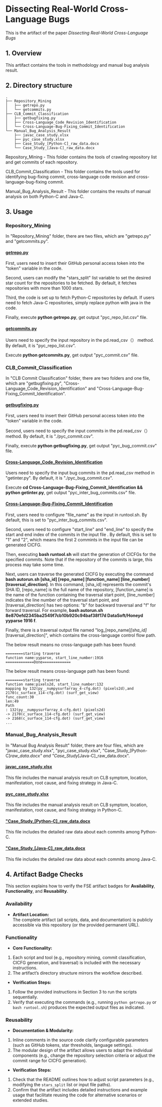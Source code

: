 # Dissecting Real-World Cross-Language Bugs

This is the artifact of the paper *Dissecting Real-World Cross-Language Bugs*

## 1. Overview
This artifact contains the tools in methodology and manual bug analysis result.

## 2. Directory structure
```
.
├── Repository_Mining
│   ├── getrepo.py
│   └── getcommits.py
├── CLB_Commit_Classification
│   ├── getbugfixing.py
│   ├── Cross-Language_Code_Revision_Identification
│   └── Cross-Language-Bug-Fixing_Commit_Identification
└── Manual_Bug_Analysis_Result
    ├── javac_case_study.xlsx
    ├── pyc_case_study.xlsx
    ├── Case_Study_[Python-C]_raw_data.docx
    └── Case_Study_[Java-C]_raw_data.docx
```

Repository_Mining - This folder contains the tools of crawling repository list and get commits of each repository. 

CLB_Commit_Classification - This folder contains the tools used for identifying bug-fixing commit, cross-language code revision and cross-language-bug-fixing commit.

Manual_Bug_Analysis_Result - This folder contains the results of manual analysis on both Python-C and Java-C.

## 3. Usage
### Repository_Mining
In "Repository_Mining" folder, there are two files, which are "getrepo.py" and "getcommits.py".

#### <u>getrepo.py</u>
First, users need to insert their GitHub personal access token into the "token" variable in the code.

Second, users can modify the "stars_split" list variable to set the desired star count for the repositories to be fetched. By default, it fetches repositories with more than 1000 stars.

Third, the code is set up to fetch Python-C repositories by default. If users need to fetch Java-C repositories, simply replace python with java in the code.

Finally, execute **python getrepo.py**, get output "pyc_repo_list.csv" file.

#### <u>getcommits.py</u>
Users need to specify the input repository in the pd.read_csv（） method. By default, it is "pyc_repo_list.csv".

Execute **python getcommits.py**, get output "pyc_commit.csv" file.

### CLB_Commit_Classification
In "CLB Commit Classification" folder, there are two folders and one file, which are "getbugfixing.py", "Cross-Language_Code_Revision_Identification" and "Cross-Language-Bug-Fixing_Commit_Identification".

#### <u>getbugfixing.py</u>
First, users need to insert their GitHub personal access token into the "token" variable in the code.

Second, users need to specify the input commits in the pd.read_csv（） method. By default, it is "./pyc_commit.csv".

Finally, execute **python getbugfixing.py**, get output "pyc_bug_commit.csv" file.

#### <u>Cross-Language_Code_Revision_Identification</u>
Users need to specify the input bug commits in the pd.read_csv method in "getinter.py". By default, it is "./pyc_bug_commit.csv".

Execute **cd Cross-Language-Bug-Fixing_Commit_Identification && python getinter.py**, get output "pyc_inter_bug_commits.csv" file.

#### <u>Cross-Language-Bug-Fixing_Commit_Identification</u>
First, users need to configure "file_name" as the input in runtool.sh. By default, this is set to "pyc_inter_bug_commits.csv".

Second, users need to configure "start_line" and "end_line" to specify the start and end index of the commits in the input file . By default, this is set to "1" and "2", which means the first 2 commints in the input file can be generated CICFG.

Then, executing **bash runtool.sh** will start the generation of CICFGs for the specified commits. Note that if the repository of the commits is large, this process may take some time.

Next, users can traverse the generated CICFG by executing the command **bash autorun.sh [sha_id] [repo_name] [function_name] [line_number] [traversal_direction]**. 
In this command, [sha_id] represents the commit's SHA ID, [repo_name] is the full name of the repository, [function_name] is the name of the function containing the traversal start point, [line_number] indicates the line number of the traversal start point, and [traversal_direction] has two options: "b" for backward traversal and "f" for forward traversal.
For example, **bash autorun.sh 8e870efd2345ba2549f7cb10b920c94baf38f17d DataSoft/Honeyd yyparse 1916 f**.

Finally, there is a traversal output file named "log_[repo_name]_[sha_id]_[traversal_direction]", which contains the cross-language control flow path.

The below result means no cross-language path has been found:
```
========starting traverse
function name:yyparse, start_line_number:1916
=============Done=============
```

The below result means cross-language path has been found:
```
========starting traverse
function name:pixels2d, start_line_number:132
mapping by 132(py__numpysurfarray_4-cfg.dot) (pixels2d),and 2170(c_surface_114-cfg.dot) (surf_get_view)
func_count:30
len:49
Path
: 132(py__numpysurfarray_4-cfg.dot) (pixels2d)
-> 2170(c_surface_114-cfg.dot) (surf_get_view)
-> 2168(c_surface_114-cfg.dot) (surf_get_view)
...
```
 

### Manual_Bug_Analysis_Result
In "Manual Bug Analysis Result" folder, there are four files, which are "javac_case_study.xlsx", "pyc_case_study.xlsx", "Case_Study_[Python-C]_raw_data.docx" and "Case_Study_[Java-C]_raw_data.docx".

#### <u>javac_case_study.xlsx</u>
This file includes the manual analysis result on CLB symptom, location, manifestation, root cause, and fixing strategy in Java-C.

#### <u>pyc_case_study.xlsx</u>
This file includes the manual analysis result on CLB symptom, location, manifestation, root cause, and fixing strategy in Python-C.

#### <u>"Case_Study_[Python-C]_raw_data.docx</u>
This file includes the detailed raw data about each commits among Python-C.

#### <u>"Case_Study_[Java-C]_raw_data.docx</u>
This file includes the detailed raw data about each commits among Java-C.


## 4. Artifact Badge Checks
This section explains how to verify the FSE artifact badges for **Availability**, **Functionality**, and **Reusability**.

### Availability
- **Artifact Location:**  
The complete artifact (all scripts, data, and documentation) is publicly accessible via this repository (or the provided permanent URL).  


### Functionality
- **Core Functionality:**
1. Each script and tool (e.g., repository mining, commit classification, CICFG generation, and traversal) is included with the necessary instructions.
2. The artifact’s directory structure mirrors the workflow described.
- **Verification Steps:**
1. Follow the provided instructions in Section 3 to run the scripts sequentially.
2. Verify that executing the commands (e.g., running `python getrepo.py` or `bash runtool.sh`) produces the expected output files as indicated.

### Reusability
- **Documentation & Modularity:**
1. Inline comments in the source code clarify configurable parameters (such as GitHub tokens, star thresholds, language settings).
2. The modular design of the artifact allows users to adapt the individual components (e.g., change the repository selection criteria or adjust the commit range for CICFG generation).
- **Verification Steps:**
1. Check that the README outlines how to adjust script parameters (e.g., modifying the `stars_split` list or input file paths).
2. Confirm that the artifact includes detailed instructions and example usage that facilitate reusing the code for alternative scenarios or extended studies.

